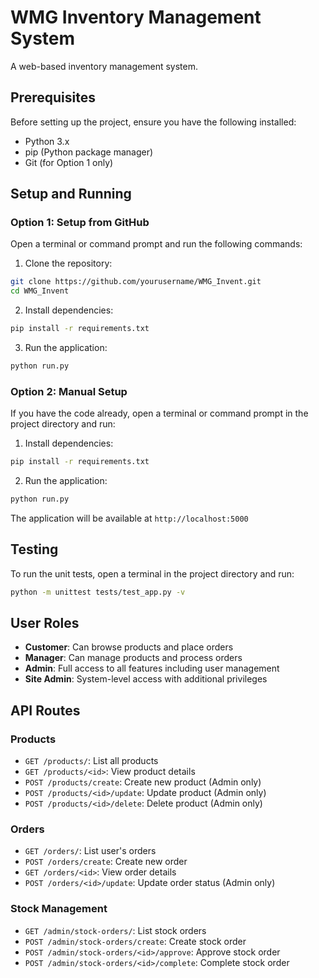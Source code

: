 # WMG Inventory Management System

A web-based inventory management system.

## Prerequisites

Before setting up the project, ensure you have the following installed:
- Python 3.x
- pip (Python package manager)
- Git (for Option 1 only)

## Setup and Running

### Option 1: Setup from GitHub

Open a terminal or command prompt and run the following commands:

1. Clone the repository:
```bash
git clone https://github.com/yourusername/WMG_Invent.git
cd WMG_Invent
```

2. Install dependencies:
```bash
pip install -r requirements.txt
```

3. Run the application:
```bash
python run.py
```

### Option 2: Manual Setup

If you have the code already, open a terminal or command prompt in the project directory and run:

1. Install dependencies:
```bash
pip install -r requirements.txt
```

2. Run the application:
```bash
python run.py
```

The application will be available at `http://localhost:5000`

## Testing

To run the unit tests, open a terminal in the project directory and run:
```bash
python -m unittest tests/test_app.py -v
```

## User Roles

- **Customer**: Can browse products and place orders
- **Manager**: Can manage products and process orders
- **Admin**: Full access to all features including user management
- **Site Admin**: System-level access with additional privileges

## API Routes

### Products
- `GET /products/`: List all products
- `GET /products/<id>`: View product details
- `POST /products/create`: Create new product (Admin only)
- `POST /products/<id>/update`: Update product (Admin only)
- `POST /products/<id>/delete`: Delete product (Admin only)

### Orders
- `GET /orders/`: List user's orders
- `POST /orders/create`: Create new order
- `GET /orders/<id>`: View order details
- `POST /orders/<id>/update`: Update order status (Admin only)

### Stock Management
- `GET /admin/stock-orders/`: List stock orders
- `POST /admin/stock-orders/create`: Create stock order
- `POST /admin/stock-orders/<id>/approve`: Approve stock order
- `POST /admin/stock-orders/<id>/complete`: Complete stock order